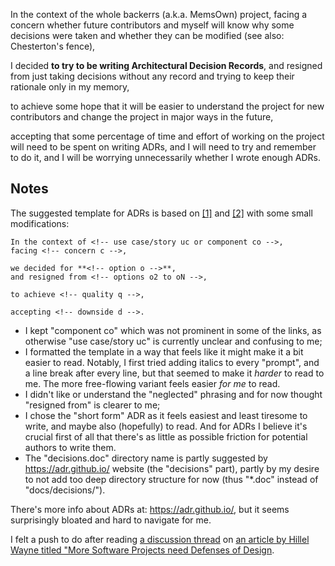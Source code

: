 In the context of <!-- use case/story uc or component co -->
 the whole backerrs (a.k.a. MemsOwn) project,
facing <!-- concern c -->
 a concern whether future contributors and myself will know why some decisions were taken
 and whether they can be modified (see also: Chesterton's fence),

I decided **<!-- option o -->
 to try to be writing Architectural Decision Records**,
and resigned from <!-- options o2 to oN -->
 just taking decisions without any record and trying to keep their rationale only in my memory,

to achieve <!-- quality q -->
 some hope that it will be easier to understand the project for new contributors
 and change the project in major ways in the future,

accepting <!-- downside d --> that some percentage of time and effort of working on the project will need to be spent on writing ADRs,
  and I will need to try and remember to do it,
  and I will be worrying unnecessarily whether I wrote enough ADRs.

## Notes

The suggested template for ADRs is based on [[1]](https://medium.com/olzzio/y-statements-10eb07b5a177)
and [[2]](https://icepanel.medium.com/architecture-decision-records-adrs-5c66888d8723)
with some small modifications:

    In the context of <!-- use case/story uc or component co -->,
    facing <!-- concern c -->,  
    
    we decided for **<!-- option o -->**,
    and resigned from <!-- options o2 to oN -->,

    to achieve <!-- quality q -->,  
    
    accepting <!-- downside d -->.

- I kept "component co" which was not prominent in some of the links, as otherwise "use case/story uc" is currently unclear and confusing to me;
- I formatted the template in a way that feels like it might make it a bit easier to read.
  Notably, I first tried adding italics to every "prompt", and a line break after every line, but that seemed to make it *harder* to read to me.
  The more free-flowing variant feels easier *for me* to read.
- I didn't like or understand the "neglected" phrasing and for now thought "resigned from" is clearer to me;
- I chose the "short form" ADR as it feels easiest and least tiresome to write, and maybe also (hopefully) to read.
  And for ADRs I believe it's crucial first of all that there's as little as possible friction for potential authors to write them.
- The "decisions.doc" directory name is partly suggested by https://adr.github.io/ website (the "decisions" part),
  partly by my desire to not add too deep directory structure for now (thus "*.doc" instead of "docs/decisions/").

There's more info about ADRs at: https://adr.github.io/, but it seems surprisingly bloated and hard to navigate for me.

I felt a push to do after reading [a discussion thread](https://lobste.rs/s/pcmwh1/more_software_projects_need_defenses)
on [an article by Hillel Wayne titled "More Software Projects need Defenses of Design](
https://buttondown.email/hillelwayne/archive/more-software-projects-need-defenses-of-design/).
